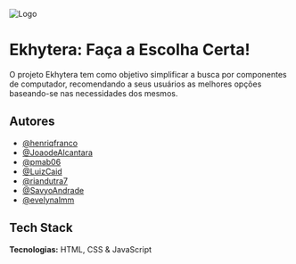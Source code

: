 
![Logo](https://dev-to-uploads.s3.amazonaws.com/uploads/articles/th5xamgrr6se0x5ro4g6.png)


# Ekhytera: Faça a Escolha Certa!

O projeto Ekhytera tem como objetivo simplificar a busca por componentes de computador, recomendando a seus usuários as melhores opções baseando-se nas necessidades dos mesmos.


## Autores

- [@henriqfranco](https://github.com/henriqfranco)
- [@JoaodeAlcantara](https://github.com/JoaodeAlcantara)
- [@pmab06](https://github.com/pmab06)
- [@LuizCaid](https://github.com/LuizCaid)
- [@riandutra7](https://github.com/riandutra7)
- [@SavyoAndrade](https://github.com/SavyoAndrade)
- [@evelynalmm](https://github.com/evelynalmm)



## Tech Stack

**Tecnologias:** HTML, CSS & JavaScript
